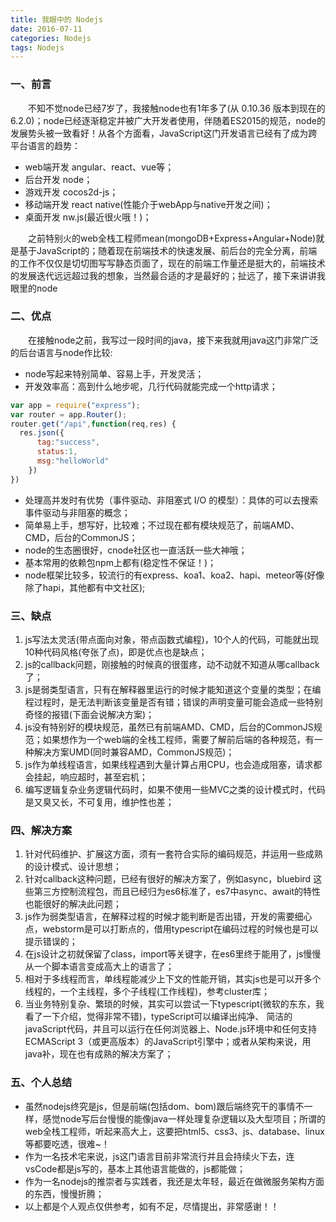 ```yaml
---
title: 我眼中的 Nodejs
date: 2016-07-11
categories: Nodejs
tags: Nodejs
---
```


### 一、前言
　　不知不觉node已经7岁了，我接触node也有1年多了(从 0.10.36 版本到现在的 6.2.0)；node已经逐渐稳定并被广大开发者使用，伴随着ES2015的规范，node的发展势头被一致看好！从各个方面看，JavaScript这门开发语言已经有了成为跨平台语言的趋势：
  <!--more-->

  * web端开发 angular、react、vue等；
  * 后台开发 node；
  * 游戏开发 cocos2d-js；
  * 移动端开发 react native(性能介于webApp与native开发之间)；
  * 桌面开发 nw.js(最近很火哦！)；

　　之前特别火的web全栈工程师mean(mongoDB+Express+Angular+Node)就是基于JavaScript的；随着现在前端技术的快速发展、前后台的完全分离，前端的工作不仅仅是切切图写写静态页面了，现在的前端工作量还是挺大的，前端技术的发展迭代远远超过我的想象，当然最合适的才是最好的；扯远了，接下来讲讲我眼里的node

### 二、优点
　　在接触node之前，我写过一段时间的java，接下来我就用java这门非常广泛的后台语言与node作比较:
  * node写起来特别简单、容易上手，开发灵活；
  * 开发效率高：高到什么地步呢，几行代码就能完成一个http请求；
  ```javascript
  var app = require("express");
  var router = app.Router();
  router.get("/api",function(req,res) {
  	res.json({
    	tag:"success",
        status:1,
        msg:"helloWorld"
      })
  })
  ```
  * 处理高并发时有优势（事件驱动、非阻塞式 I/O 的模型）：具体的可以去搜索事件驱动与非阻塞的概念；
  * 简单易上手，想写好，比较难；不过现在都有模块规范了，前端AMD、CMD，后台的CommonJS；
  * node的生态圈很好，cnode社区也一直活跃一些大神哦；
  * 基本常用的依赖包npm上都有(稳定性不保证！)；
  * node框架比较多，较流行的有express、koa1、koa2、hapi、meteor等(好像除了hapi，其他都有中文社区);

### 三、缺点

  1. js写法太灵活(带点面向对象，带点函数式编程)，10个人的代码，可能就出现10种代码风格(夸张了点)，即是优点也是缺点；
  2. js的callback问题，刚接触的时候真的很蛋疼，动不动就不知道从哪callback了；
  3. js是弱类型语言，只有在解释器里运行的时候才能知道这个变量的类型；在编程过程时，是无法判断该变量是否有错；错误的声明变量可能会造成一些特别奇怪的报错(下面会说解决方案)；
  4. js没有特别好的模块规范，虽然已有前端AMD、CMD，后台的CommonJS规范；如果想作为一个web端的全栈工程师，需要了解前后端的各种规范，有一种解决方案UMD(同时兼容AMD，CommonJS规范)；
  5. js作为单线程语言，如果线程遇到大量计算占用CPU，也会造成阻塞，请求都会挂起，响应超时，甚至宕机；
  6. 编写逻辑复杂业务逻辑代码时，如果不使用一些MVC之类的设计模式时，代码是又臭又长，不可复用，维护性也差；

### 四、解决方案

  1. 针对代码维护、扩展这方面，须有一套符合实际的编码规范，并运用一些成熟的设计模式、设计思想；
  2. 针对callback这种问题，已经有很好的解决方案了，例如async，bluebird 这些第三方控制流程包，而且已经归为es6标准了，es7中async、await的特性也能很好的解决此问题；
  3. js作为弱类型语言，在解释过程的时候才能判断是否出错，开发的需要细心点，webstorm是可以打断点的，借用typescript在编码过程的时候也是可以提示错误的；
  4. 在js设计之初就保留了class，import等关键字，在es6里终于能用了，js慢慢从一个脚本语言变成高大上的语言了；
  5. 相对于多线程而言，单线程能减少上下文的性能开销，其实js也是可以开多个线程的，一个主线程，多个子线程(工作线程)，参考cluster库；
  6.  当业务特别复杂、繁琐的时候，其实可以尝试一下typescript(微软的东东，我看了一下介绍，觉得非常不错)，typeScript可以编译出纯净、 简洁的javaScript代码，并且可以运行在任何浏览器上、Node.js环境中和任何支持ECMAScript 3（或更高版本）的JavaScript引擎中；或者从架构来说，用java补，现在也有成熟的解决方案了；

### 五、个人总结

  * 虽然nodejs终究是js，但是前端(包括dom、bom)跟后端终究干的事情不一样，感觉node写后台慢慢的能像java一样处理复杂逻辑以及大型项目；所谓的web全栈工程师，听起来高大上，这要把html5、css3、js、database、linux等都要吃透，很难~！
  * 作为一名技术宅来说，js这门语言目前非常流行并且会持续火下去，连vsCode都是js写的，基本上其他语言能做的，js都能做；
  * 作为一名nodejs的推崇者与实践者，我还是太年轻，最近在做微服务架构方面的东西，慢慢折腾；
  * 以上都是个人观点仅供参考，如有不足，尽情提出，非常感谢！！